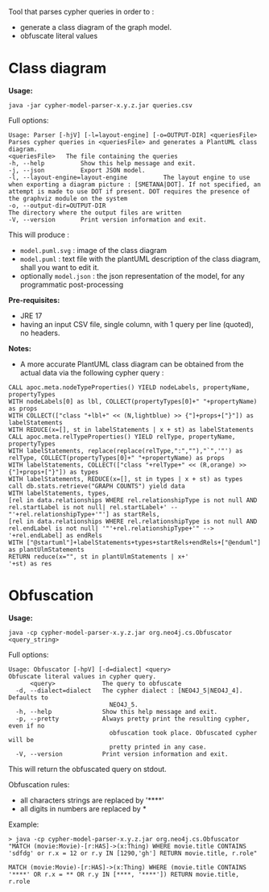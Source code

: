 Tool that parses cypher queries in order to :
- generate a class diagram of the graph model.
- obfuscate literal values

# Class diagram

**Usage:**


```
java -jar cypher-model-parser-x.y.z.jar queries.csv
```

Full options:

```
Usage: Parser [-hjV] [-l=layout-engine] [-o=OUTPUT-DIR] <queriesFile>
Parses cypher queries in <queriesFile> and generates a PlantUML class diagram.
<queriesFile>   The file containing the queries
-h, --help          Show this help message and exit.
-j, --json          Export JSON model.
-l, --layout-engine=layout-engine          The layout engine to use when exporting a diagram picture : [SMETANA|DOT]. If not specified, an attempt is made to use DOT if present. DOT requires the presence of the graphviz module on the system
-o, --output-dir=OUTPUT-DIR
The directory where the output files are written
-V, --version       Print version information and exit.
```

This will produce :
- `model.puml.svg` : image of the class diagram
- `model.puml` : text file with the plantUML description of the class diagram, shall you want to  edit it.
- optionally `model.json` : the json representation of the model, for any programmatic post-processing


**Pre-requisites:**
- JRE 17
- having an input CSV file, single column, with 1 query per line (quoted), no headers.


**Notes:**
- A more accurate PlantUML class diagram can be obtained from the actual data via the following cypher query :

```
CALL apoc.meta.nodeTypeProperties() YIELD nodeLabels, propertyName, propertyTypes
WITH nodeLabels[0] as lbl, COLLECT(propertyTypes[0]+" "+propertyName) as props
WITH COLLECT(["class "+lbl+" << (N,lightblue) >> {"]+props+["}"]) as labelStatements
WITH REDUCE(x=[], st in labelStatements | x + st) as labelStatements
CALL apoc.meta.relTypeProperties() YIELD relType, propertyName, propertyTypes
WITH labelStatements, replace(replace(relType,":",""),"`",'"') as relType, COLLECT(propertyTypes[0]+" "+propertyName) as props
WITH labelStatements, COLLECT(["class "+relType+" << (R,orange) >> {"]+props+["}"]) as types
WITH labelStatements, REDUCE(x=[], st in types | x + st) as types
call db.stats.retrieve("GRAPH COUNTS") yield data
WITH labelStatements, types,
[rel in data.relationships WHERE rel.relationshipType is not null AND rel.startLabel is not null| rel.startLabel+' -- "'+rel.relationshipType+'"'] as startRels,
[rel in data.relationships WHERE rel.relationshipType is not null AND rel.endLabel is not null| '"'+rel.relationshipType+'" --> '+rel.endLabel] as endRels
WITH ["@startuml"]+labelStatements+types+startRels+endRels+["@enduml"] as plantUlmStatements
RETURN reduce(x="", st in plantUlmStatements | x+'
'+st) as res
```

# Obfuscation

**Usage:**


```
java -cp cypher-model-parser-x.y.z.jar org.neo4j.cs.Obfuscator <query_string>
```

Full options:

```
Usage: Obfuscator [-hpV] [-d=dialect] <query>
Obfuscate literal values in cypher query.
      <query>             The query to obfuscate
  -d, --dialect=dialect   The cypher dialect : [NEO4J_5|NEO4J_4]. Defaults to
                            NEO4J_5.
  -h, --help              Show this help message and exit.
  -p, --pretty            Always pretty print the resulting cypher, even if no
                            obfuscation took place. Obfuscated cypher will be
                            pretty printed in any case.
  -V, --version           Print version information and exit.
```

This will return the obfuscated query on stdout.

Obfuscation rules: 
- all characters strings are replaced by '****'
- all digits in numbers are replaced by *

Example: 
```
> java -cp cypher-model-parser-x.y.z.jar org.neo4j.cs.Obfuscator "MATCH (movie:Movie)-[r:HAS]->(x:Thing) WHERE movie.title CONTAINS 'sdfdg' or r.x = 12 or r.y IN [1290,'gh'] RETURN movie.title, r.role"

MATCH (movie:Movie)-[r:HAS]->(x:Thing) WHERE (movie.title CONTAINS '****' OR r.x = ** OR r.y IN [****, '****']) RETURN movie.title, r.role
```